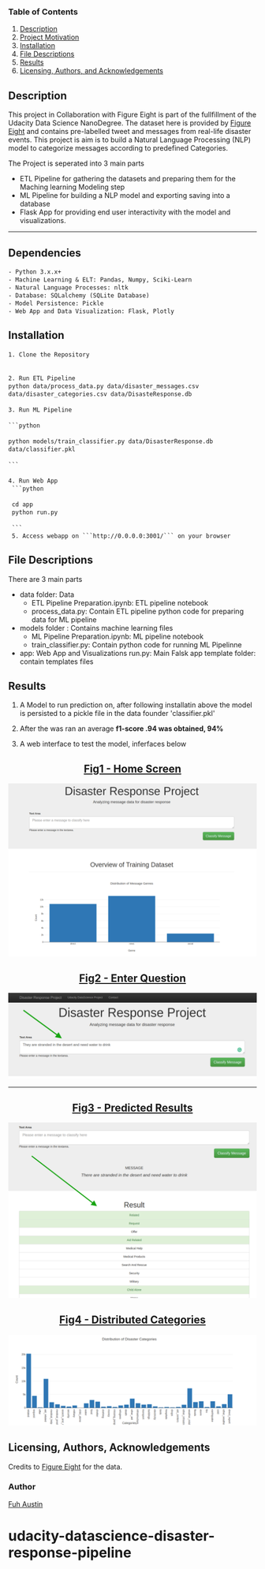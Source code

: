 
### Table of Contents

1. [Description](#Description)
2. [Project Motivation](#motivation)
2. [Installation](#installation)
3. [File Descriptions](#files)
4. [Results](#results)
5. [Licensing, Authors, and Acknowledgements](#licensing)

## Description <a name="installation"></a>

This project in Collaboration with Figure Eight is part of the fullfillment of the Udacity Data Science NanoDegree. The dataset here is provided by [Figure Eight](https://www.figure-eight.com/) and contains pre-labelled tweet and messages from real-life disaster events. 
This project is aim is to build a Natural Language Processing (NLP) model to categorize messages according to predefined Categories.

The Project is seperated into 3 main parts
 - ETL Pipeline for gathering the datasets and preparing them for the Maching learning Modeling step
 - ML Pipeline for building a NLP model and exporting saving into a database
 - Flask App for providing end user interactivity with the model and visualizations. 
 
 ---

    
## Dependencies <a name="Description"></a>
    - Python 3.x.x+
    - Machine Learning & ELT: Pandas, Numpy, Sciki-Learn
    - Natural Language Processes: nltk
    - Database: SQLalchemy (SQLite Database)
    - Model Persistence: Pickle
    - Web App and Data Visualization: Flask, Plotly
    
## Installation<a name="installation"></a>

    1. Clone the Repository 
    
        
    2. Run ETL Pipeline
    python data/process_data.py data/disaster_messages.csv data/disaster_categories.csv data/DisasteResponse.db
    
    3. Run ML Pipeline
    
    ```python
    
    python models/train_classifier.py data/DisasterResponse.db data/classifier.pkl
    
    ```
    
    4. Run Web App
     ```python
     
     cd app
     python run.py
     
     ```
     5. Access webapp on ```http://0.0.0.0:3001/``` on your browser



## File Descriptions <a name="files"></a>

There are 3 main parts

 - data folder: Data 
     - ETL Pipeline Preparation.ipynb: ETL pipeline notebook
     - process_data.py: Contain ETL pipeline python code for preparing data for ML pipeline
 - models folder : Contains machine learning files 
     - ML Pipeline Preparation.ipynb: ML pipeline notebook
     - train_classifier.py: Contain python code for running ML Pipelinne
  - app: Web App and Visualizations
      run.py: Main Falsk app
      template folder: contain templates files
 

## Results<a name="results"></a>

 1. A Model to run prediction on, after following installatin above the model is persisted to a pickle file in the data founder 'classifier.pkl'
 
 2. After the was ran an average **f1-score .94 was obtained, 94%**
 
 3. A web interface to test the model, inferfaces below 

 
 <center><h2><u>Fig1 - Home Screen</u></h2></center>

 ![Home Screen](home_screen.png)


 <center><h2><u>Fig2 - Enter Question</u></h2></center>

 ![Questin Screen](question_screen.png)
  
---
 <center><h2><u>Fig3 - Predicted Results</u></h2></center>

 ![Spotify ER Diagram](predict_result.png)
 

  <center><h2><u>Fig4 - Distributed Categories</u></h2></center>

 ![Distibuted Categories ](distribute_categories.png)

## Licensing, Authors, Acknowledgements<a name="licensing"></a>

Credits to [Figure Eight](https://www.figure-eight.com/)  for the data.  

### Author
[Fuh Austin](https://github.com/austin047/udacity-datascience-disaster-res-pipeline) 

# udacity-datascience-disaster-response-pipeline
